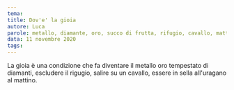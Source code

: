 ```yaml
---
tema:
title: Dov'e' la gioia
autore: Luca
parole: metallo, diamante, oro, succo di frutta, rifugio, cavallo, mattino, uragano
data: 11 novembre 2020
tags: 
---
```

La gioia è una condizione che fa diventare il metallo oro tempestato di diamanti, escludere il rigugio, salire su un cavallo, essere in sella all'uragano al mattino.
